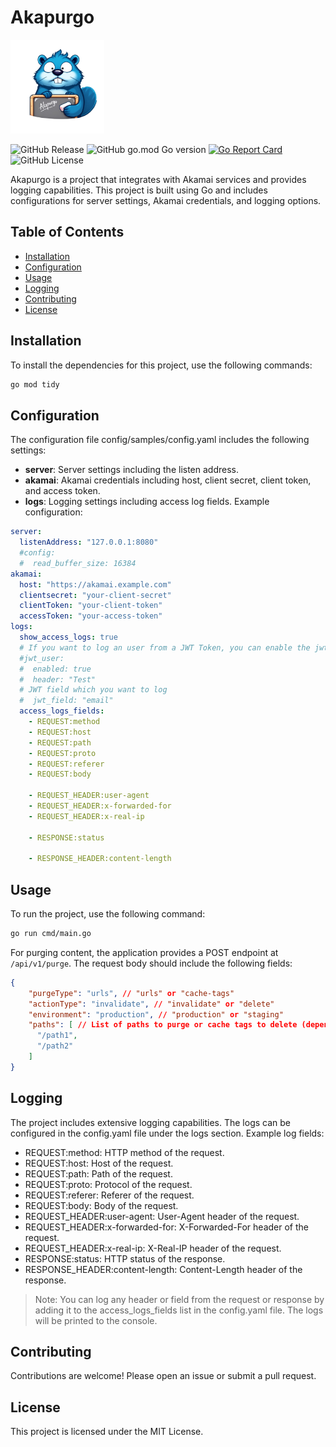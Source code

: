 # Akapurgo

<img src="https://raw.githubusercontent.com/dfradehubs/akapurgo/main/docs/img/logo.png" alt="Akapurgo Logo (Main) logo." width="150">

![GitHub Release](https://img.shields.io/github/v/release/dfradehubs/akapurgo)
![GitHub go.mod Go version](https://img.shields.io/github/go-mod/go-version/dfradehubs/akapurgo)
[![Go Report Card](https://goreportcard.com/badge/github.com/dfradehubs/akapurgo)](https://goreportcard.com/report/github.com/dfradehubs/akapurgo)
![GitHub License](https://img.shields.io/github/license/dfradehubs/akapurgo)

Akapurgo is a project that integrates with Akamai services and provides logging capabilities. This project is built using Go and includes configurations for server settings, Akamai credentials, and logging options.

## Table of Contents

- [Installation](#installation)
- [Configuration](#configuration)
- [Usage](#usage)
- [Logging](#logging)
- [Contributing](#contributing)
- [License](#license)

## Installation

To install the dependencies for this project, use the following commands:

```sh
go mod tidy
```

## Configuration
The configuration file config/samples/config.yaml includes the following settings:  
* **server**: Server settings including the listen address.
* **akamai**: Akamai credentials including host, client secret, client token, and access token.
* **logs**: Logging settings including access log fields.
Example configuration:
```yaml
server:
  listenAddress: "127.0.0.1:8080"
  #config:
  #  read_buffer_size: 16384
akamai:
  host: "https://akamai.example.com"
  clientsecret: "your-client-secret"
  clientToken: "your-client-token"
  accessToken: "your-access-token"
logs:
  show_access_logs: true
  # If you want to log an user from a JWT Token, you can enable the jwt_user option and set the header name
  #jwt_user:
  #  enabled: true
  #  header: "Test"
  # JWT field which you want to log
  #  jwt_field: "email"
  access_logs_fields:
    - REQUEST:method
    - REQUEST:host
    - REQUEST:path
    - REQUEST:proto
    - REQUEST:referer
    - REQUEST:body

    - REQUEST_HEADER:user-agent
    - REQUEST_HEADER:x-forwarded-for
    - REQUEST_HEADER:x-real-ip

    - RESPONSE:status

    - RESPONSE_HEADER:content-length
```

## Usage
To run the project, use the following command:
```sh
go run cmd/main.go
```

For purging content, the application provides a POST endpoint at `/api/v1/purge`. The request body should include the following fields:
```json
{
    "purgeType": "urls", // "urls" or "cache-tags"
    "actionType": "invalidate", // "invalidate" or "delete"
    "environment": "production", // "production" or "staging"
    "paths": [ // List of paths to purge or cache tags to delete (depending on the purgeType)
      "/path1",
      "/path2"
    ]
}
```
## Logging
The project includes extensive logging capabilities. The logs can be configured in the config.yaml file under the logs section.  Example log fields:  
* REQUEST:method: HTTP method of the request.
* REQUEST:host: Host of the request.
* REQUEST:path: Path of the request.
* REQUEST:proto: Protocol of the request.
* REQUEST:referer: Referer of the request.
* REQUEST:body: Body of the request.
* REQUEST_HEADER:user-agent: User-Agent header of the request.
* REQUEST_HEADER:x-forwarded-for: X-Forwarded-For header of the request.
* REQUEST_HEADER:x-real-ip: X-Real-IP header of the request.
* RESPONSE:status: HTTP status of the response.
* RESPONSE_HEADER:content-length: Content-Length header of the response.

> Note:
You can log any header or field from the request or response by adding it to the access_logs_fields list in the config.yaml file. The logs will be printed to the console.

## Contributing
Contributions are welcome! Please open an issue or submit a pull request.  

## License
This project is licensed under the MIT License.